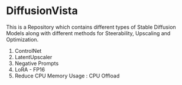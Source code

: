 # DiffusionVista
This is a Repository which contains different types of Stable Diffusion Models along with different methods for Steerability, Upscaling and Optimization.
1. ControlNet
2. LatentUpscaler
3. Negative Prompts
4. LoRA - FP16
5. Reduce CPU Memory Usage : CPU Offload
